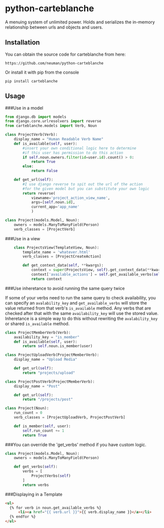 python-carteblanche
===================

A menuing system of unlimited power. Holds and serializes the in-memory relationship between urls and objects and users.


Installation
------------
You can obtain the source code for carteblanche from here:

    https://github.com/neuman/python-carteblanche

Or install it with pip from the console

	pip install carteblanche

Usage
-----

###Use in a model

```python
from django.db import models
from django.core.urlresolvers import reverse
from carteblanche.models import Verb, Noun

class ProjectVerb(Verb):
    display_name = "Human Readable Verb Name"
    def is_available(self, user):
        #insert your own conditional logic here to determine 
        #if this user has permission to do this action
        if self.noun.owners.filter(id=user.id).count() > 0:
            return True
        else:
            return False

    def get_url(self):
        #I use django reverse to spit out the url of the action 
        #for the given model but you can substitute your own logic
        return reverse(
            viewname='project_action_view_name', 
            args=[self.noun.id], 
            current_app='app_name'
            )

class Project(models.Model, Noun):
    owners = models.ManyToManyField(Person)
    verb_classes = [ProjectVerb]

```

###Use in a view 

```python
    class ProjectsView(TemplateView, Noun):
        template_name = 'whatever.html'
        verb_classes = [ProjectCreateAction]

        def get_context_data(self, **kwargs):
            context = super(ProjectsView, self).get_context_data(**kwargs)
            context['available_actions'] = self.get_available_verbs(self.request.user)
            return context
```

###Use inheretance to avoid running the same query twice

If some of your verbs need to run the same query to check availability, you can specify an `avalability_key` and `get_available_verbs` will store the value returned from that verb's `is_available` method.  Any verbs that are checked after that with the same `availability_key` will use the stored value.  Inheretance is a simple way to do this without rewriting the `avalability_key` or shared `is_available` method.

```python
class ProjectMemberVerb(Verb):
    availability_key = "is_member"
    def is_available(self, user):
        return self.noun.is_member(user)

class ProjectUploadVerb(ProjectMemberVerb):
    display_name = "Upload Media"

    def get_url(self):
        return "projects/upload"

class ProjectPostVerb(ProjectMemberVerb):
    display_name = "Post"

    def get_url(self):
        return "/projects/post"

class Project(Noun):
    run_count = 0
    verb_classes = [ProjectUploadVerb, ProjectPostVerb]

    def is_member(self, user):
        self.run_count += 1
        return True
```

###You can override the 'get_verbs'  method if you have custom logic.

```python
class Project(models.Model, Noun):
    owners = models.ManyToManyField(Person)

    def get_verbs(self):
        verbs = [
            ProjectVerbs(self)
        ]
        return verbs
```

###Displaying in a Template

```html
<ul>
  {% for verb in noun.get_available_verbs %}
      <li><a href="{{ verb.url }}">{{ verb.display_name }}</a></li>
  {% endfor %}
</ul>
```

